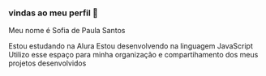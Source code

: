 ### vindas ao meu perfil 💙

Meu nome é Sofia de Paula Santos

Estou estudando na Alura
Estou desenvolvendo na linguagem JavaScript
Utilizo esse espaço para minha organização e compartihamento dos meus projetos desenvolvidos
